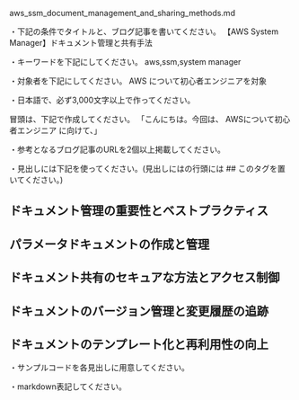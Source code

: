 aws_ssm_document_management_and_sharing_methods.md

・下記の条件でタイトルと、ブログ記事を書いてください。
【AWS System Manager】ドキュメント管理と共有手法

・キーワードを下記にしてください。
aws,ssm,system manager

・対象者を下記にしてください。
  AWS について初心者エンジニアを対象


・日本語で、必ず3,000文字以上で作ってください。

冒頭は、下記で作成してください。
「こんにちは。今回は、
AWSについて初心者エンジニア
に向けて、」

・参考となるブログ記事のURLを2個以上掲載してください。

・見出しには下記を使ってください。(見出しにはの行頭には ## このタグを置いてください。)
## ドキュメント管理の重要性とベストプラクティス
## パラメータドキュメントの作成と管理
## ドキュメント共有のセキュアな方法とアクセス制御
## ドキュメントのバージョン管理と変更履歴の追跡
## ドキュメントのテンプレート化と再利用性の向上

・サンプルコードを各見出しに用意してください。

・markdown表記してください。

